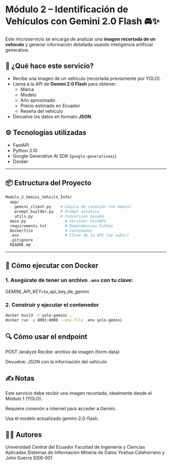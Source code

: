 # Módulo 2 – Identificación de Vehículos con Gemini 2.0 Flash 🚘✨

Este microservicio se encarga de analizar una **imagen recortada de un vehículo** y generar información detallada usando inteligencia artificial generativa.

## 🧠 ¿Qué hace este servicio?

- Recibe una imagen de un vehículo (recortada previamente por YOLO).
- Llama a la API de **Gemini 2.0 Flash** para obtener:
  - Marca
  - Modelo
  - Año aproximado
  - Precio estimado en Ecuador
  - Reseña del vehículo
- Devuelve los datos en formato **JSON**.

## ⚙️ Tecnologías utilizadas

- FastAPI
- Python 3.10
- Google Generative AI SDK (`google-generativeai`)
- Docker

---

## 📦 Estructura del Proyecto

```bash
Modulo_2_Gemini_Vehicle_Info/
  app/
    gemini_client.py    # Lógica de conexión con Gemini
    prompt_builder.py   # Prompt estático
    utils.py            # Conversión base64
  main.py                 # Servidor FastAPI
  requirements.txt        # Dependencias Python
  Dockerfile              # Contenedor
  .env                    # Clave de la API (no subir)
  .gitignore
  README.md
```

---

## 🚀 Cómo ejecutar con Docker

### 1. Asegúrate de tener un archivo `.env` con tu clave:

GEMINI_API_KEY=tu_api_key_de_gemini


### 2. Construir y ejecutar el contenedor

```bash
docker build -t yolo-gemini .
docker run -p 8001:8000 --env-file .env yolo-gemini
```

## 🔍 Cómo usar el endpoint
POST /analyze
Recibe: archivo de imagen (form-data)

Devuelve: JSON con la información del vehículo

## ✍️ Notas
Este servicio debe recibir una imagen recortada, idealmente desde el Módulo 1 (YOLO).

Requiere conexión a internet para acceder a Gemini.

Usa el modelo actualizado gemini-2.0-flash.

## 🧑‍💻 Autores
Universidad Central del Ecuador
Facultad de Ingenieria y Ciencias Aplicadas
Sistemas de Informacion
Mineria de Datos
Yoshua Calahorrano y John Guerra
SIS8-001